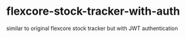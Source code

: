 # flexcore-stock-tracker-with-auth
similar to original flexcore stock tracker but with JWT authentication
